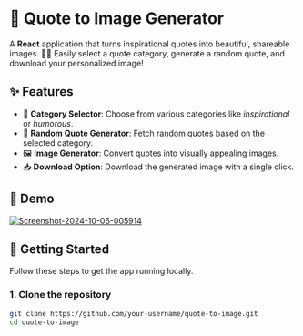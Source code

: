 
# 🌟 Quote to Image Generator

A **React** application that turns inspirational quotes into beautiful, shareable images. 🎨💬 Easily select a quote category, generate a random quote, and download your personalized image!

## ✨ Features

- 🎯 **Category Selector**: Choose from various categories like *inspirational* or *humorous*.
- 🔄 **Random Quote Generator**: Fetch random quotes based on the selected category.
- 🖼️ **Image Generator**: Convert quotes into visually appealing images.
- 📥 **Download Option**: Download the generated image with a single click.

## 📸 Demo

<a href="[https://ibb.co/59N0sx0](https://xaviquote.netlify.app/)"><img src="https://i.ibb.co/YWzCfTC/Screenshot-2024-10-06-005914.png" alt="Screenshot-2024-10-06-005914" border="0" /></a>

## 🚀 Getting Started

Follow these steps to get the app running locally.

### 1. Clone the repository

```bash
git clone https://github.com/your-username/quote-to-image.git
cd quote-to-image
